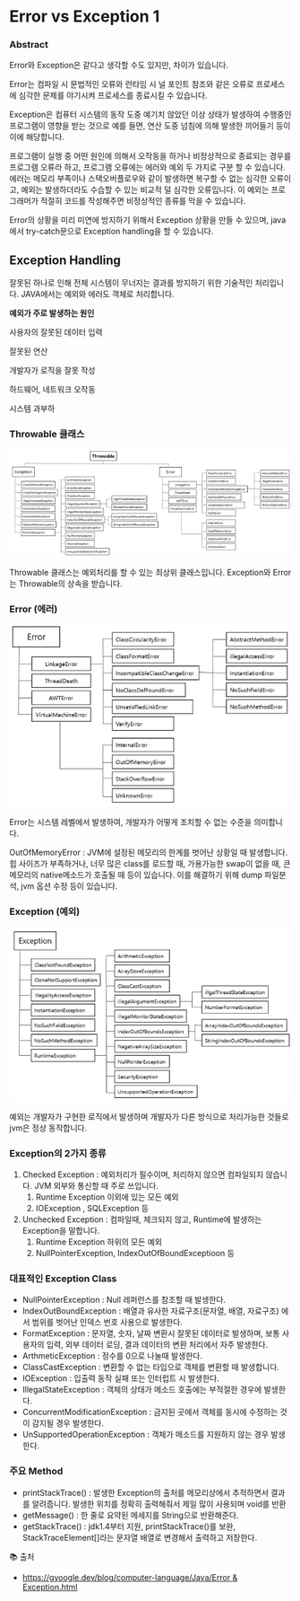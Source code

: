 # **Error vs Exception 1**

### **Abstract**

Error와 Exception은 같다고 생각할 수도 있지만, 차이가 있습니다.

Error는 컴파일 시 문법적인 오류와 런타임 시 널 포인트 참조와 같은 오류로 프로세스에 심각한 문제를 야기시켜 프로세스를 종료시킬 수 있습니다. 

Exception은 컴퓨터 시스템의 동작 도중 예기치 않았던 이상 상태가 발생하여 수행중인 프로그램이 영향을 받는 것으로 예를 들면, 연산 도중 넘침에 의해 발생한 끼어들기 등이 이에 해당합니다. 

프로그램이 실행 중 어떤 원인에 의해서 오작동을 하거나 비정상적으로 종료되는 경우를 프로그램 오류라 하고, 프로그램 오류에는 에러와 예외 두 가지로 구분 할 수 있습니다. 에러는 메모리 부족이나 스택오버플로우와 같이 발생하면 복구할 수 없는 심각한 오류이고, 예외는 발생하더라도 수습할 수 있는 비교적 덜 심각한 오류입니다. 이 예외는 프로그래머가 적절히 코드를 작성해주면 비정상적인 종류를 막을 수 있습니다. 

Error의 상황을 미리 미연에 방지하기 위해서 Exception 상황을 만들 수 있으며, java에서 try-catch문으로 Exception handling을 할 수 있습니다.

## Exception Handling

잘못된 하나로 인해 전체 시스템이 무너지는 결과를 방지하기 위한 기술적인 처리입니다. JAVA에서는 예외와 에러도 객체로 처리합니다. 

**예외가 주로 발생하는 원인**

사용자의 잘못된 데이터 입력

잘못된 연산

개발자가 로직을 잘못 작성

하드웨어, 네트워크 오작동

시스템 과부하

### Throwable 클래스

![img](img/ye_throwable.png)

Throwable 클래스는 예외처리를 할 수 있는 최상위 클래스입니다. Exception와 Error는 Throwable의 상속을 받습니다. 

### Error (에러)

![img](img/ye_error.png)

Error는 시스템 레벨에서 발생하여, 개발자가 어떻게 조치할 수 없는 수준을 의미합니다. 

OutOfMemoryError : JVM에 설정된 메모리의 한계를 벗어난 상황일 때 발생합니다. 힙 사이즈가 부족하거나, 너무 많은 class를 로드할 때, 가용가능한 swap이 없을 때, 큰 메모리의 native메소드가 호출될 때 등이 있습니다. 이를 해결하기 위해 dump 파일분석, jvm 옵션 수정 등이 있습니다.

### Exception (예외)

![img](img/ye_exception.png)

예외는 개발자가 구현한 로직에서 발생하며 개발자가 다른 방식으로 처리가능한 것들로 jvm은 정상 동작합니다. 

### Exception의 2가지 종류

1. Checked Exception : 예외처리가 필수이며, 처리하지 않으면 컴파일되지 않습니다. JVM 외부와 통신할 때 주로 쓰입니다. 
    1. Runtime Exception 이외에 있는 모든 예외
    2. IOException , SQLException 등
2. Unchecked Exception : 컴파일때, 체크되지 않고, Runtime에 발생하는 Exception을 말합니다. 
    1. Runtime Exception 하위의 모든 예외
    2. NullPointerException, IndexOutOfBoundExceptioon 등

### 대표적인 Exception Class

- NullPointerException : Null 레퍼런스를 참조할 때 발생한다.
- IndexOutBoundException : 배열과 유사한 자료구조(문자열, 배열, 자료구조) 에서 범위를 벗어난 인덱스 번호 사용으로 발생한다.
- FormatException : 문자열, 숫자, 날짜 변환시 잘못된 데이터로 발생하며, 보통 사용자의 입력, 외부 데이터 로딩, 결과 데이터의 변환 처리에서 자주 발생한다.
- ArthmeticException : 정수를 0으로 나눌때 발생한다.
- ClassCastException : 변환할 수 없는 타입으로 객체를 변환할 때 발생합니다.
- IOException : 입출력 동작 실패 또는 인터럽트 시 발생한다.
- IllegalStateException : 객체의 상태가 메소드 호출에는 부적절한 경우에 발생한다.
- ConcurrentModificationException : 금지된 곳에서 객체를 동시에 수정하는 것이 감지될 경우 발생한다.
- UnSupportedOperationException : 객체가 메소드를 지원하지 않는 경우 발생한다.

### 주요 Method

- printStackTrace() : 발생한 Exception의 출처를 메모리상에서 추적하면서 결과를 알려줍니다. 발생한 위치를 정확히 출력해줘서 제일 많이 사용되며 void를 반환
- getMessage() : 한 줄로 요약된 메세지를 String으로 반환해준다.
- getStackTrace() : jdk1.4부터 지원, printStackTrace()를 보완, StackTraceElement[]라는 문자열 배열로 변경해서 출력하고 저장한다.

📚 출처

- [https://gyoogle.dev/blog/computer-language/Java/Error & Exception.html](https://gyoogle.dev/blog/computer-language/Java/Error%20&%20Exception.html)